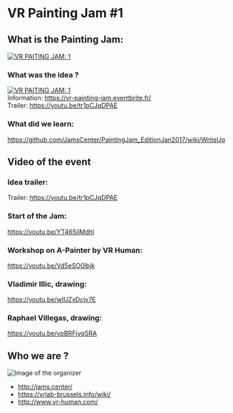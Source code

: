 # VR Painting Jam #1

## What is the Painting Jam:

<a href="https://youtu.be/n6uqpYgrE2E">![VR PAITING JAM: 1](https://camo.githubusercontent.com/a47b0500d8d2ff77ca0b3ba34a214516de4aa7fc/68747470733a2f2f766174656c6965722e6e65742f4d7944656d6f2f417061696e746572506879736963732f70726576696577732f747261696c65722e6a7067)</a>

### What was the idea ?
<a href="https://theta360.com/s/dxQIY34AXtQMmtF3NnrRY5VKa">![VR PAITING JAM: 1](https://github.com/JamsCenter/PaintingJam_EditionJan2017/blob/master/r/participants360.JPG)</a>  
Information: https://vr-painting-jam.eventbrite.fr/  
Trailer: https://youtu.be/tr1pCJqDPAE  




### What did we learn:
https://github.com/JamsCenter/PaintingJam_EditionJan2017/wiki/WriteUp



## Video of the event

### Idea trailer: 
Trailer: https://youtu.be/tr1pCJqDPAE  
### Start of the Jam:
https://youtu.be/YT465iIMdhI
### Workshop on A-Painter by VR Human:
https://youtu.be/Vd5eSO0lbjk
### Vladimir Illic, drawing:
https://youtu.be/wIUZxDcjv7E
### Raphael Villegas, drawing:
https://youtu.be/vpBRFjyqSRA




## Who we are ?
![Image of the organizer](https://github.com/JamsCenter/PaintingJam_EditionJan2017/blob/master/r/paintingJamTeam.jpg)  
- http://jams.center/
- https://vrlab-brussels.info/wiki/
- http://www.vr-human.com/
